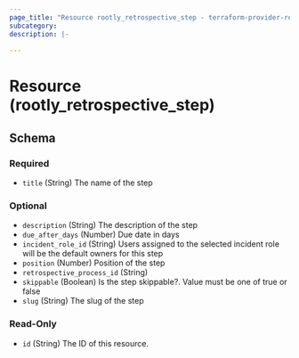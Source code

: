 ```yaml
---
page_title: "Resource rootly_retrospective_step - terraform-provider-rootly"
subcategory:
description: |-
    
---
```


# Resource (rootly_retrospective_step)





<!-- schema generated by tfplugindocs -->
## Schema

### Required

- `title` (String) The name of the step

### Optional

- `description` (String) The description of the step
- `due_after_days` (Number) Due date in days
- `incident_role_id` (String) Users assigned to the selected incident role will be the default owners for this step
- `position` (Number) Position of the step
- `retrospective_process_id` (String)
- `skippable` (Boolean) Is the step skippable?. Value must be one of true or false
- `slug` (String) The slug of the step

### Read-Only

- `id` (String) The ID of this resource.
